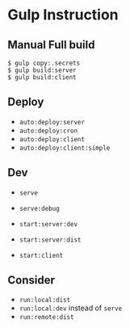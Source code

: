 

# Gulp Instruction

## Manual Full build
```
$ gulp copy:.secrets
$ gulp build:server
$ gulp build:client
```

## Deploy
* `auto:deploy:server`
* `auto:deploy:cron`
* `auto:deploy:client`
* `auto:deploy:client:simple`

## Dev
* `serve`
* `serve:debug`

* `start:server:dev`
* `start:server:dist`
* `start:client`


## Consider 
* `run:local:dist`
* `run:local:dev` instead of `serve`
* `run:remote:dist`